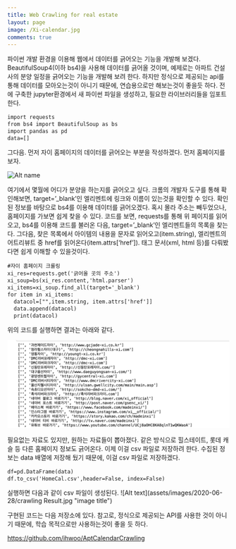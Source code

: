 ```yaml
---
title: Web Crawling for real estate
layout: page
image: /Xi-calendar.jpg
comments: true
---
```

파이썬 개발 환경을 이용해 웹에서 데이터를 긁어오는 기능을 개발해 보겠다.
BeautifulSoup4(이하 bs4)을 사용해 데이터를 긁어올 것이며, 예제로는 아파트 건설사의 분양 일정을 긁어오는 기능을 개발해 보려 한다.
하지만 정식으로 제공되는 api를 통해 데이터를 모아오는것이 아니기 때문에, 연습용으로만 해보는것이 좋을듯 하다.
전에 구축한 jupyter환경에서 새 파이썬 파일을 생성하고, 필요한 라이브러리들을 임포트 한다.

    import requests
    from bs4 import BeautifulSoup as bs
    import pandas as pd
    data=[]

그다음. 먼저 자이 홈페이지의 데이터를 긁어오는 부분을 작성하겠다. 먼저 홈페이지를 보자.

![Alt name](/Xi-calendar.jpg "Xi Calendar")

여기에서 몇월에 어디가 분양을 하는지를 긁어오고 싶다. 크롬의 개발자 도구를 통해 확인해보면, target=’_blank’인 엘리멘트에 링크와 이름이 있는것을 확인할 수 있다.
확인된 정보를 바탕으로 bs4를 이용해 데이터를 긁어오겠다. 혹시 몰라 주소는 빼두었으나, 홈페이지를 가보면 쉽게 찾을 수 있다. 코드를 보면, requests를 통해 위 페이지를 읽어오고, bs4를 이용해 코드를 불러온 다음, target=’_blank’인 엘리멘트들의 목록을 찾는다.
그다음, 찾은 목록에서 아이템의 내용을 문자로 읽어오고(item.string), 엘리멘트의 어트리뷰트 중 href를 읽어온다(item.attrs[‘href’]). 태그 문서(xml, html 등)를 다뤄봤다면 쉽게 이해할 수 있을것이다.

    #자이 홈페이지 크롤링
    xi_res=requests.get('긁어올 곳의 주소')
    xi_soup=bs(xi_res.content,'html.parser')
    xi_items=xi_soup.find_all(target='_blank')
    for item in xi_items:
      datacol=["",item.string, item.attrs['href']]
      data.append(datacol)
      print(datacol)
  
위의 코드를 실행하면 결과는 아래와 같다.

![Alt text](assets/images/2020-06-28/sampleListOfApartment.jpg "image title")

필요없는 자료도 있지만, 원하는 자료들이 뽑아졌다. 같은 방식으로 힐스테이트, 롯데 캐슬 등 다른 홈페이지 정보도 긁어온다.
이제 이걸 csv 파일로 저장하려 한다. 수집된 정보는 data 배열에 저장해 뒀기 때문에, 이걸 csv 파일로 저장하겠다.

    df=pd.DataFrame(data)
    df.to_csv('HomeCal.csv',header=False, index=False)
    
실행하면 다음과 같이 csv 파일이 생성된다.
![Alt text](assets/images/2020-06-28/crawling Result.jpg "image title")

구현된 코드는 다음 저장소에 있다. 
참고로, 정식으로 제공되는 API를 사용한 것이 아니기 때문에, 학습 목적으로만 사용하는것이 좋을 듯 하다.

https://github.com/ihwoo/AptCalendarCrawling
 
